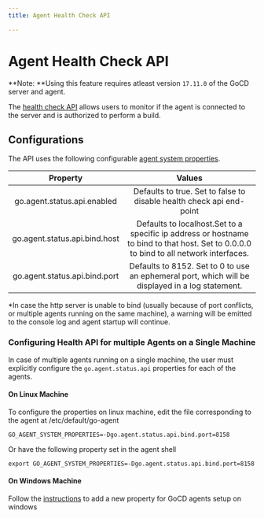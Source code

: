 ```yaml
---
title: Agent Health Check API

---
```

# **Agent Health Check API**

**Note: **Using this feature requires atleast version `17.11.0`  of the GoCD server and agent.

The [health check API](https://api.gocd.org/current/#agent-health) allows users to monitor if the agent is connected to the server and is authorized to perform a build.

## Configurations

The API uses the following configurable [agent system properties](https://docs.gocd.org/current/installation/configure-agent-proxy.html#configuring-an-agent-on-linux).

| Property | Values |
| :---: | :---: |
| go.agent.status.api.enabled | Defaults to true. Set to false to disable health check api end-point |
| go.agent.status.api.bind.host | Defaults to localhost.Set to a specific ip address or hostname to bind to that host. Set to 0.0.0.0 to bind to all network interfaces. |
| go.agent.status.api.bind.port | Defaults to 8152. Set to 0 to use an ephemeral port, which will be displayed in a log statement. |

\*In case the http server is unable to bind \(usually because of port conflicts, or multiple agents running on the same machine\), a warning will be emitted to the console log and agent startup will continue.

### Configuring Health API for multiple Agents on a Single Machine

In case of multiple agents running on a single machine, the user must explicitly configure the  `go.agent.status.api` properties for each of the agents.

#### On Linux Machine

To configure the properties on linux machine, edit the file corresponding to the agent at /etc/default/go-agent

`GO_AGENT_SYSTEM_PROPERTIES=-Dgo.agent.status.api.bind.port=8158`

Or have the following property set in the agent shell

`export GO_AGENT_SYSTEM_PROPERTIES=-Dgo.agent.status.api.bind.port=8158`

#### On Windows Machine

Follow the [instructions](https://docs.gocd.org/current/installation/install/server/windows.html#overriding-default-startup-arguments-and-environment) to add a new property for GoCD agents setup on windows

